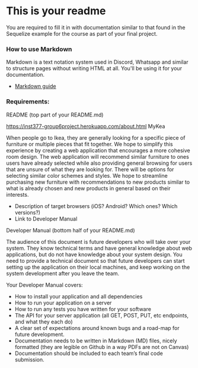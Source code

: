 # This is your readme
You are required to fill it in with documentation similar to that found in the Sequelize example for the course as part of your final project.

### How to use Markdown
Markdown is a text notation system used in Discord, Whatsapp and similar to structure pages without writing HTML at all. You'll be using it for your documentation.
* [Markdown guide](https://www.markdownguide.org/cheat-sheet/)

### Requirements:

README (top part of your README.md)

https://inst377-group6project.herokuapp.com/about.html
MyKea 

When people go to Ikea, they are generally looking for a specific piece of furniture or multiple pieces that fit together. We hope to simplify this experience by creating a web application that encourages a more cohesive room design. The web application will recommend similar furniture to ones users have already selected while also providing general browsing for users that are unsure of what they are looking for. There will be options for selecting similar color schemes and styles. We hope to streamline purchasing new furniture with recommendations to new products similar to what is already chosen and new products in general based on their interests. 

- Description of target browsers (iOS? Android? Which ones? Which versions?)
- Link to Developer Manual

Developer Manual (bottom half of your README.md)

The audience of this document is future developers who will take over your system.
They know technical terms and have general knowledge about web applications, but do not have knowledge about your system design.
You need to provide a technical document so that future developers can start setting up the application on their local machines, and keep working on the system development after you leave the team.

Your Developer Manual covers:
- How to install your application and all dependencies
- How to run your application on a server
- How to run any tests you have written for your software
- The API for your server application (all GET, POST, PUT, etc endpoints, and what they each do)
- A clear set of expectations around known bugs and a road-map for future development.
- Documentation needs to be written in Markdown (MD) files, nicely formatted (they are legible on Github in a way PDFs are not on Canvas)
- Documentation should be included to each team’s final code submission.
